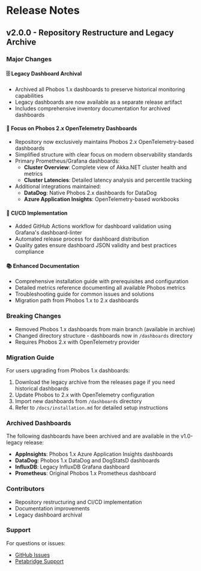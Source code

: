 # Release Notes

## v2.0.0 - Repository Restructure and Legacy Archive

### Major Changes

#### 🗄️ Legacy Dashboard Archival
- Archived all Phobos 1.x dashboards to preserve historical monitoring capabilities
- Legacy dashboards are now available as a separate release artifact
- Includes comprehensive inventory documentation for archived dashboards

#### 🎯 Focus on Phobos 2.x OpenTelemetry Dashboards
- Repository now exclusively maintains Phobos 2.x OpenTelemetry-based dashboards
- Simplified structure with clear focus on modern observability standards
- Primary Prometheus/Grafana dashboards:
  - **Cluster Overview**: Complete view of Akka.NET cluster health and metrics
  - **Cluster Latencies**: Detailed latency analysis and percentile tracking
- Additional integrations maintained:
  - **DataDog**: Native Phobos 2.x dashboards for DataDog
  - **Azure Application Insights**: OpenTelemetry-based workbooks

#### 🔧 CI/CD Implementation
- Added GitHub Actions workflow for dashboard validation using Grafana's dashboard-linter
- Automated release process for dashboard distribution
- Quality gates ensure dashboard JSON validity and best practices compliance

#### 📚 Enhanced Documentation
- Comprehensive installation guide with prerequisites and configuration
- Detailed metrics reference documenting all available Phobos metrics
- Troubleshooting guide for common issues and solutions
- Migration path from Phobos 1.x to 2.x dashboards

### Breaking Changes

- Removed Phobos 1.x dashboards from main branch (available in archive)
- Changed directory structure - dashboards now in `/dashboards` directory
- Requires Phobos 2.x with OpenTelemetry provider

### Migration Guide

For users upgrading from Phobos 1.x dashboards:

1. Download the legacy archive from the releases page if you need historical dashboards
2. Update Phobos to 2.x with OpenTelemetry configuration
3. Import new dashboards from `/dashboards` directory
4. Refer to `/docs/installation.md` for detailed setup instructions

### Archived Dashboards

The following dashboards have been archived and are available in the v1.0-legacy release:

- **AppInsights**: Phobos 1.x Azure Application Insights dashboards
- **DataDog**: Phobos 1.x DataDog and DogStatsD dashboards
- **InfluxDB**: Legacy InfluxDB Grafana dashboard
- **Prometheus**: Original Phobos 1.x Prometheus dashboard

### Contributors

- Repository restructuring and CI/CD implementation
- Documentation improvements
- Legacy dashboard archival

### Support

For questions or issues:
- [GitHub Issues](https://github.com/petabridge/phobos-dashboards/issues)
- [Petabridge Support](https://petabridge.com/contact)